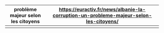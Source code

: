 
| problème majeur selon les citoyens | https://euractiv.fr/news/albanie-la-corruption-un-probleme-majeur-selon-les-citoyens/ |
| ---------------------------------- | ------------------------------------------------------------------------------------- |
|                                    |                                                                                       |
